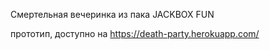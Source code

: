 Смертельная вечеринка из пака JACKBOX FUN

прототип, доступно на https://death-party.herokuapp.com/

